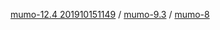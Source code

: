 
[mumo-12.4 201910151149](itms-services://?action=download-manifest&url=https://ayn2110.github.io/MuMoApp/manifest.plist)
/
[mumo-9.3](itms-services://?action=download-manifest&url=https://ayn2110.github.io/MuMoApp/manifest_old_version.plist)
/
[mumo-8](itms-services://?action=download-manifest&url=https://ayn2110.github.io/MuMoApp/manifest8.plist)



